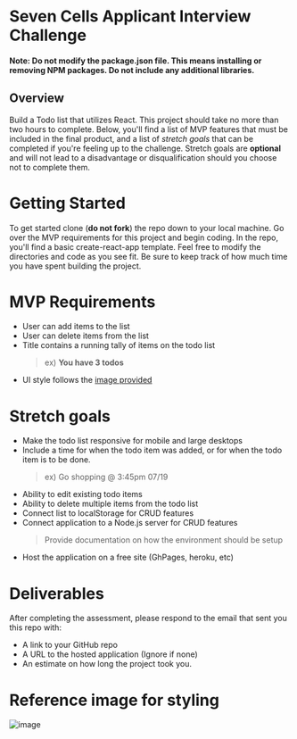 # Seven Cells Applicant Interview Challenge
#### Note: Do not modify the package.json file. This means installing or removing NPM packages. Do not include any additional libraries.
## Overview
Build a Todo list that utilizes React. This project should take no more than two hours to complete. Below, you'll find a list of MVP features that must be included in the final product, and a list of *stretch goals* that can be completed if you're feeling up to the challenge. Stretch goals are **optional** and will not lead to a disadvantage or disqualification should you choose not to complete them.

# Getting Started
To get started clone (**do not fork**) the repo down to your local machine. Go over the MVP requirements for this project and begin coding. In the repo, you'll find a basic create-react-app template. Feel free to modify the directories and code as you see fit.  Be sure to keep track of how much time you have spent building the project. 

# MVP Requirements
- User can add items to the list
- User can delete items from the list
- Title contains a running tally of items on the todo list
    > ex) **You have 3 todos**
- UI style follows the [image provided](https://user-images.githubusercontent.com/33849433/179803197-d1641319-f64e-4182-b585-2d33b5b4081d.png)

# Stretch goals
- Make the todo list responsive for mobile and large desktops
- Include a time for when the todo item was added, or for when the todo item is to be done.
    > ex) Go shopping @ 3:45pm 07/19
- Ability to edit existing todo items
- Ability to delete multiple items from the todo list
- Connect list to localStorage for CRUD features
- Connect application to a Node.js server for CRUD features
    > Provide documentation on how the environment should be setup
- Host the application on a free site (GhPages, heroku, etc)

# Deliverables
After completing the assessment, please respond to the email that sent you this repo with:
- A link to your GitHub repo
- A URL to the hosted application (Ignore if none)
- An estimate on how long the project took you.

# Reference image for styling
![image](https://user-images.githubusercontent.com/33849433/179803197-d1641319-f64e-4182-b585-2d33b5b4081d.png)
